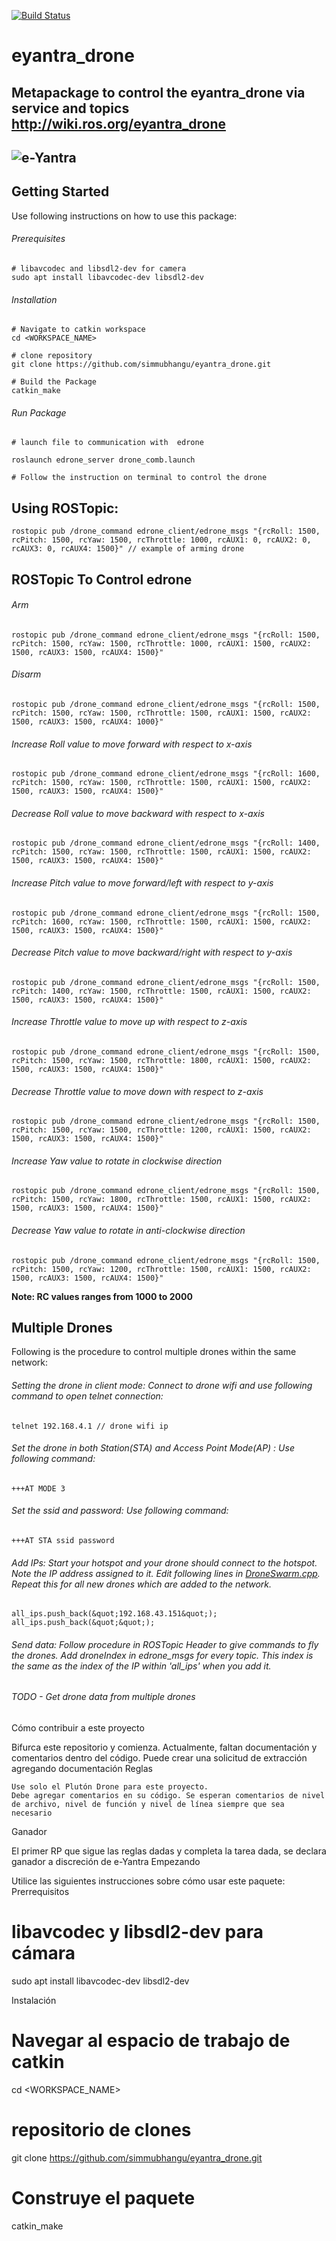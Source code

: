 [![Build Status](https://travis-ci.org/simmubhangu/eyantra_drone.svg?branch=master)](https://travis-ci.org/simmubhangu/eyantra_drone)
# eyantra_drone
Metapackage to control the eyantra_drone via service and topics 
<http://wiki.ros.org/eyantra_drone>
---
![e-Yantra](logo.png "e-Yantra")
---

## Getting Started 
Use following instructions on how to use this package:

###### Prerequisites
```
# libavcodec and libsdl2-dev for camera
sudo apt install libavcodec-dev libsdl2-dev 

```

###### Installation

```
# Navigate to catkin workspace
cd <WORKSPACE_NAME>

# clone repository
git clone https://github.com/simmubhangu/eyantra_drone.git

# Build the Package
catkin_make 

```

###### Run Package

```
# launch file to communication with  edrone

roslaunch edrone_server drone_comb.launch

# Follow the instruction on terminal to control the drone
```
## Using ROSTopic:
```
rostopic pub /drone_command edrone_client/edrone_msgs "{rcRoll: 1500, rcPitch: 1500, rcYaw: 1500, rcThrottle: 1000, rcAUX1: 0, rcAUX2: 0, rcAUX3: 0, rcAUX4: 1500}" // example of arming drone 

```
## ROSTopic To Control edrone

###### Arm
```
rostopic pub /drone_command edrone_client/edrone_msgs "{rcRoll: 1500, rcPitch: 1500, rcYaw: 1500, rcThrottle: 1000, rcAUX1: 1500, rcAUX2: 1500, rcAUX3: 1500, rcAUX4: 1500}"
```
###### Disarm 
```
rostopic pub /drone_command edrone_client/edrone_msgs "{rcRoll: 1500, rcPitch: 1500, rcYaw: 1500, rcThrottle: 1500, rcAUX1: 1500, rcAUX2: 1500, rcAUX3: 1500, rcAUX4: 1000}"
```
###### Increase Roll value to move forward with respect to x-axis
```
rostopic pub /drone_command edrone_client/edrone_msgs "{rcRoll: 1600, rcPitch: 1500, rcYaw: 1500, rcThrottle: 1500, rcAUX1: 1500, rcAUX2: 1500, rcAUX3: 1500, rcAUX4: 1500}"
```
###### Decrease Roll value to move backward with respect to x-axis
```
rostopic pub /drone_command edrone_client/edrone_msgs "{rcRoll: 1400, rcPitch: 1500, rcYaw: 1500, rcThrottle: 1500, rcAUX1: 1500, rcAUX2: 1500, rcAUX3: 1500, rcAUX4: 1500}"
```
###### Increase Pitch value to move forward/left with respect to y-axis
```
rostopic pub /drone_command edrone_client/edrone_msgs "{rcRoll: 1500, rcPitch: 1600, rcYaw: 1500, rcThrottle: 1500, rcAUX1: 1500, rcAUX2: 1500, rcAUX3: 1500, rcAUX4: 1500}"
```
###### Decrease Pitch value to move backward/right with respect to y-axis
```
rostopic pub /drone_command edrone_client/edrone_msgs "{rcRoll: 1500, rcPitch: 1400, rcYaw: 1500, rcThrottle: 1500, rcAUX1: 1500, rcAUX2: 1500, rcAUX3: 1500, rcAUX4: 1500}"
```
###### Increase Throttle value to move up with respect to z-axis
```
rostopic pub /drone_command edrone_client/edrone_msgs "{rcRoll: 1500, rcPitch: 1500, rcYaw: 1500, rcThrottle: 1800, rcAUX1: 1500, rcAUX2: 1500, rcAUX3: 1500, rcAUX4: 1500}"
```
###### Decrease Throttle value to move down with respect to z-axis
```
rostopic pub /drone_command edrone_client/edrone_msgs "{rcRoll: 1500, rcPitch: 1500, rcYaw: 1500, rcThrottle: 1200, rcAUX1: 1500, rcAUX2: 1500, rcAUX3: 1500, rcAUX4: 1500}"
```
###### Increase Yaw value to rotate in clockwise direction
```
rostopic pub /drone_command edrone_client/edrone_msgs "{rcRoll: 1500, rcPitch: 1500, rcYaw: 1800, rcThrottle: 1500, rcAUX1: 1500, rcAUX2: 1500, rcAUX3: 1500, rcAUX4: 1500}"
```
###### Decrease Yaw value to rotate in anti-clockwise direction
```
rostopic pub /drone_command edrone_client/edrone_msgs "{rcRoll: 1500, rcPitch: 1500, rcYaw: 1200, rcThrottle: 1500, rcAUX1: 1500, rcAUX2: 1500, rcAUX3: 1500, rcAUX4: 1500}"
```
**Note: RC values ranges from 1000 to 2000**

## Multiple Drones

Following is the procedure to control multiple drones within the same network:

###### Setting the drone in client mode: Connect to drone wifi and use following command to open telnet connection: 
```
telnet 192.168.4.1 // drone wifi ip
```
###### Set the drone in both Station(STA) and Access Point Mode(AP) : Use following command:
```
+++AT MODE 3
```
###### Set the ssid and password: Use following command:
```
+++AT STA ssid password
```
###### Add IPs: Start your hotspot and your drone should connect to the hotspot. Note the IP address assigned to it. Edit following lines in [DroneSwarm.cpp](/edrone_client/src/DroneSwarm.cpp). Repeat this for all new drones which are added to the network. 
```
all_ips.push_back(&quot;192.168.43.151&quot;);
all_ips.push_back(&quot;&quot;);
```
###### Send data: Follow procedure in ROSTopic Header to give commands to fly the drones. Add droneIndex in edrone_msgs for every topic. This index is the same as the index of the IP within 'all_ips' when you add it. 

###### TODO - Get drone data from multiple drones
Cómo contribuir a este proyecto

Bifurca este repositorio y comienza. Actualmente, faltan documentación y comentarios dentro del código. Puede crear una solicitud de extracción agregando documentación
Reglas

    Use solo el Plutón Drone para este proyecto.
    Debe agregar comentarios en su código. Se esperan comentarios de nivel de archivo, nivel de función y nivel de línea siempre que sea necesario

Ganador

El primer RP que sigue las reglas dadas y completa la tarea dada, se declara ganador a discreción de e-Yantra
Empezando

Utilice las siguientes instrucciones sobre cómo usar este paquete:
Prerrequisitos

# libavcodec y libsdl2-dev para cámara
sudo apt install libavcodec-dev libsdl2-dev

Instalación

# Navegar al espacio de trabajo de catkin
cd <WORKSPACE_NAME>

# repositorio de clones
git clone https://github.com/simmubhangu/eyantra_drone.git

# Construye el paquete
catkin_make




